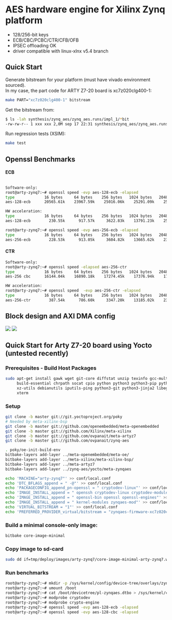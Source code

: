 # AES hardware engine for Xilinx Zynq platform

- 128/256-bit keys
- ECB/CBC/PCBC/CTR/CFB/OFB
- IPSEC offloading OK
- driver compatible with linux-xlnx v5.4 branch

## Quick Start
Generate bitstream for your platform (must have vivado environment sourced).  
In my case, the part code for ARTY Z7-20 board is xc7z020clg400-1:  
```sh
make PART="xc7z020clg400-1" bitstream
```
Get the bitstream from:
```sh
$ ls -lah synthesis/zynq_aes/zynq_aes.runs/impl_1/*bit
-rw-rw-r-- 1 xxx xxx 2,0M sep 17 22:31 synthesis/zynq_aes/zynq_aes.runs/impl_1/zynq_aes_bd_wrapper.bit
```
Run regression tests (XSIM):
```sh
make test
```

## Openssl Benchmarks
#### ECB
```sh

Software-only:
root@arty-zynq7:~# openssl speed -evp aes-128-ecb -elapsed
type             16 bytes     64 bytes    256 bytes   1024 bytes   2048 bytes   4096 bytes   8192 bytes  16384 bytes  32768 bytes  65536 bytes
aes-128-ecb      20565.61k    23967.59k    25016.06k    25291.09k    25331.03k    25340.59k    25329.66k    25285.97k    24958.29k    24226.47k

HW acceleration:
type             16 bytes     64 bytes    256 bytes   1024 bytes   2048 bytes   4096 bytes   8192 bytes  16384 bytes  32768 bytes  65536 bytes  
aes-128-ecb        230.55k      917.57k     3622.83k    13791.23k    25606.14k    39537.32k    54231.04k    67174.40k    76425.90k    81679.70k

root@arty-zynq7:~# openssl speed -evp aes-256-ecb -elapsed
type             16 bytes     64 bytes    256 bytes   1024 bytes   2048 bytes   4096 bytes   8192 bytes  16384 bytes  32768 bytes  65536 bytes  
aes-256-ecb        228.53k      913.05k     3604.82k    13665.62k    23773.87k    36563.63k    49206.61k    60129.28k    67130.71k    71477.93k
```

#### CTR
```sh
Software-only:
root@arty-zynq7:~# openssl speed -elapsed aes-256-ctr            
type             16 bytes     64 bytes    256 bytes   1024 bytes   2048 bytes   4096 bytes   8192 bytes  16384 bytes  32768 bytes  65536 bytes
aes-256 cbc      16144.04k    16890.18k    17274.45k    17376.94k    17436.67k    17417.56k    17479.00k    17569.11k    17651.03k    17629.18k

HW acceleration:
root@arty-zynq7:~# openssl speed  -evp aes-256-ctr -elapsed
type             16 bytes     64 bytes    256 bytes   1024 bytes   2048 bytes   4096 bytes   8192 bytes  16384 bytes  32768 bytes  65536 bytes
aes-256-ctr        387.54k      786.60k     3347.20k    13185.02k    23277.57k    36147.20k    49083.73k    59452.07k    67010.56k    71412.39k
```

## Block design and AXI DMA config

![](https://github.com/ovpanait/zynq-aes/blob/master/bd/block_design.png)
![](https://github.com/ovpanait/zynq-aes/blob/master/bd/axi_dma.png)

## Quick Start for Arty Z7-20 board using Yocto (untested recently)

### Prerequisites - Build Host Packages
```sh
sudo apt-get install gawk wget git-core diffstat unzip texinfo gcc-multilib \
     build-essential chrpath socat cpio python python3 python3-pip python3-pexpect \
     xz-utils debianutils iputils-ping python3-git python3-jinja2 libegl1-mesa libsdl1.2-dev \
     xterm
```

### Setup
```sh
git clone -b master git://git.yoctoproject.org/poky
# Needed by meta-xilinx-bsp
git clone -b master git://github.com/openembedded/meta-openembedded
git clone -b master git://github.com/Xilinx/meta-xilinx
git clone -b master git://github.com/ovpanait/meta-artyz7
git clone -b master git://github.com/ovpanait/zynq-aes

. poky/oe-init-build-env
bitbake-layers add-layer ../meta-openembedded/meta-oe/
bitbake-layers add-layer ../meta-xilinx/meta-xilinx-bsp/
bitbake-layers add-layer ../meta-artyz7
bitbake-layers add-layer ../zynq-aes/yocto/meta-zynqaes

echo 'MACHINE="arty-zynq7"' >> conf/local.conf
echo 'DTC_BFLAGS_append = " -@"' >> conf/local.conf
echo 'PACKAGECONFIG_append_pn-openssl = " cryptodev-linux"' >> conf/local.conf
echo 'IMAGE_INSTALL_append = " openssh cryptodev-linux cryptodev-module cryptodev-tests"' >> conf/local.conf
echo 'IMAGE_INSTALL_append = " openssl-bin openssl openssl-engines"' >> conf/local.conf
echo 'IMAGE_INSTALL_append = " kernel-modules zynqaes-mod"' >> conf/local.conf
echo 'VIRTUAL_BITSTREAM = "1"' >> conf/local.conf
echo 'PREFERRED_PROVIDER_virtual/bitstream = "zynqaes-firmware-xc7z020clg400-1"' >> conf/local.conf
```

### Build a minimal console-only image:
```sh
bitbake core-image-minimal
```

### Copy image to sd-card
```sh
sudo dd if=tmp/deploy/images/arty-zynq7/core-image-minimal-arty-zynq7.wic of=/dev/mmcblkX bs=4M iflag=fullblock oflag=direct conv=fsync status=progress
```
### Run benchmarks
```sh
root@arty-zynq7:~# mkdir -p /sys/kernel/config/device-tree/overlays/zynqaes
root@arty-zynq7:~# umount /boot
root@arty-zynq7:~# cat /boot/devicetree/pl-zynqaes.dtbo > /sys/kernel/config/device-tree/overlays/zynqaes/dtbo
root@arty-zynq7:~# modprobe cryptodev
root@arty-zynq7:~# modprobe crypto-engine
root@arty-zynq7:~# openssl speed -evp aes-128-ecb -elapsed
root@arty-zynq7:~# openssl speed -evp aes-128-cbc -elapsed
```
